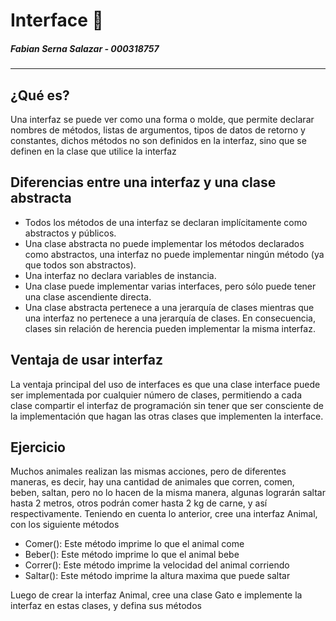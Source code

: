 # Interface 🔑
##### Fabian Serna Salazar - 000318757
---

## ¿Qué es?
Una interfaz se puede ver como una forma o molde, que permite declarar nombres de métodos, listas de argumentos, tipos de datos de retorno y constantes, dichos métodos no son definidos en la interfaz, sino que se definen en la clase que utilice la interfaz

## Diferencias entre una interfaz y una clase abstracta
 - Todos los métodos de una interfaz se declaran implícitamente como abstractos y públicos.
 - Una clase abstracta no puede implementar los métodos declarados como abstractos, una interfaz no puede implementar ningún método (ya que todos son abstractos).
 - Una interfaz no declara variables de instancia.
 - Una clase puede implementar varias interfaces, pero sólo puede tener una clase ascendiente directa.
 - Una clase abstracta pertenece a una jerarquía de clases mientras que una interfaz no pertenece a una jerarquía de clases. En consecuencia, clases sin relación de herencia pueden implementar la misma interfaz.

## Ventaja de usar interfaz
La ventaja principal del uso de interfaces es que una clase interface puede ser implementada por cualquier número de clases, permitiendo a cada clase compartir el interfaz de programación sin tener que ser consciente de la implementación que hagan las otras clases que implementen la interface.

## Ejercicio
Muchos animales realizan las mismas acciones, pero de diferentes maneras, es decir, hay una cantidad de animales que corren, comen, beben, saltan, pero no lo hacen de la misma manera, algunas lograrán saltar hasta 2 metros, otros podrán comer hasta 2 kg de carne, y así respectivamente.
Teniendo en cuenta lo anterior, cree una interfaz Animal, con los siguiente métodos
 - Comer(): Este método imprime lo que el animal come
 - Beber(): Este método imprime lo que el animal bebe
 - Correr(): Este método imprime la velocidad del animal corriendo
 - Saltar(): Este método imprime la altura maxima que puede saltar

Luego de crear la interfaz Animal, cree una clase Gato e implemente la interfaz en estas clases, y defina sus métodos

